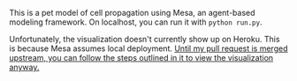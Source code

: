 This is a pet model of cell propagation using Mesa, an agent-based modeling framework. On localhost, you can run it with `python run.py`.

Unfortunately, the visualization doesn't currently show up on Heroku. This is because Mesa assumes local deployment. [Until my pull request is merged upstream, you can follow the steps outlined in it to view the visualization anyway.](https://github.com/projectmesa/mesa/pull/421)
